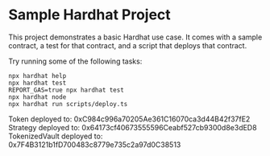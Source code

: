 # Sample Hardhat Project

This project demonstrates a basic Hardhat use case. It comes with a sample contract, a test for that contract, and a script that deploys that contract.

Try running some of the following tasks:

```shell
npx hardhat help
npx hardhat test
REPORT_GAS=true npx hardhat test
npx hardhat node
npx hardhat run scripts/deploy.ts
```

Token deployed to: 0xC984c996a70205Ae361C16070ca3d44B42f37fE2
Strategy deployed to: 0x64173cf40673555596Ceabf527cb9300d8e3dED8
TokenizedVault deployed to: 0x7F4B3121b1fD700483c8779e735c2a97d0C38513
